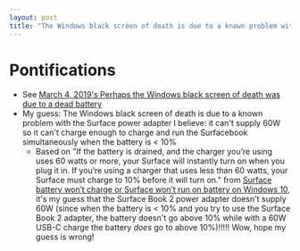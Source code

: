 ```yaml
---
layout: post
title: "The Windows black screen of death is due to a known problem with the Surface power adapter I believe: it can't supply 60W so it can't charge enough to charge and run the Surfacebook simultaneously when the battery is < 10% "
---
```


# Pontifications

* See [March 4, 2019's Perhaps the Windows black screen of death was due to a dead battery](http://rolandtanglao.com/2019/03/04/p1-perhaps-it-was-a-power-adapter/)
* My guess: The Windows black screen of death is due to a known problem with the Surface power adapter I believe: it can't supply 60W so it can't charge enough to charge and run the Surfacebook simultaneously when the battery is < 10%
    - Based on "If the battery is drained, and the charger you’re using uses 60 watts or more, your Surface will instantly turn on when you plug it in. If you’re using a charger that uses less than 60 watts, your Surface must charge to 10% before it will turn on." from [Surface battery won’t charge or Surface won’t run on battery on Windows 10](https://support.microsoft.com/en-ca/help/4023536/surface-surface-battery-wont-charge), it's my guess that the Surface Book 2 power adapter doesn't supply 60W (since when the battery is < 10% and you try to use the Surface Book 2 adapter, the battery doesn't go above 10% while with a 60W USB-C charge the battery *does* go to above 10%)!!!!! Wow, hope my guess is wrong!